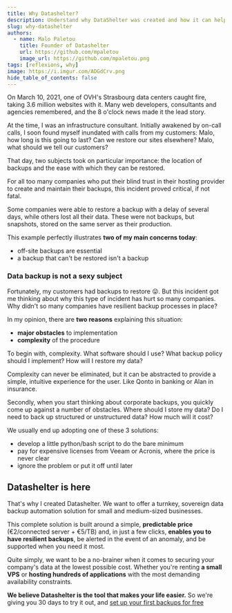 ```yaml
---
title: Why Datashelter?
description: Understand why DataShelter was created and how it can help you secure your data.
slug: why-datashelter
authors:
  - name: Malo Paletou
    title: Founder of Datashelter
    url: https://github.com/mpaletou
    image_url: https://github.com/mpaletou.png
tags: [reflexions, why]
image: https://i.imgur.com/ADGdCrv.png
hide_table_of_contents: false
---
```


On March 10, 2021, one of OVH's Strasbourg data centers caught fire, taking 3.6 million websites with it. Many web developers, consultants and agencies remembered, and the 8 o'clock news made it the lead story.

At the time, I was an infrastructure consultant. Initially awakened by on-call calls, I soon found myself inundated with calls from my customers: Malo, how long is this going to last? Can we restore our sites elsewhere? Malo, what should we tell our customers?

That day, two subjects took on particular importance: the location of backups and the ease with which they can be restored.

For all too many companies who put their blind trust in their hosting provider to create and maintain their backups, this incident proved critical, if not fatal.

Some companies were able to restore a backup with a delay of several days, while others lost all their data. These were not backups, but snapshots, stored on the same server as their production. 

This example perfectly illustrates **two of my main concerns today**:
- off-site backups are essential
- a backup that can't be restored isn't a backup

### Data backup is not a sexy subject

Fortunately, my customers had backups to restore 😜. But this incident got me thinking about why this type of incident has hurt so many companies. Why didn't so many companies have resilient backup processes in place?

In my opinion, there are **two reasons** explaining this situation:
- **major obstacles** to implementation
- **complexity** of the procedure

To begin with, complexity. What software should I use? What backup policy should I implement? How will I restore my data?

Complexity can never be eliminated, but it can be abstracted to provide a simple, intuitive experience for the user. Like Qonto in banking or Alan in insurance.

Secondly, when you start thinking about corporate backups, you quickly come up against a number of obstacles. Where should I store my data? Do I need to back up structured or unstructured data? How much will it cost?

We usually end up adopting one of these 3 solutions:

- develop a little python/bash script to do the bare minimum
- pay for expensive licenses from Veeam or Acronis, where the price is never clear
- ignore the problem or put it off until later

## Datashelter is here

That's why I created Datashelter. We want to offer a turnkey, sovereign data backup automation solution for small and medium-sized businesses.

This complete solution is built around a simple, **predictable price** (€2/connected server + €5/TB) and, in just a few clicks, **enables you to have resilient backups**, be alerted in the event of an anomaly, and be supported when you need it most.

Quite simply, we want to be a no-brainer when it comes to securing your company's data at the lowest possible cost. Whether you're renting **a small VPS** or **hosting hundreds of applications** with the most demanding availability constraints. 

**We believe Datashelter is the tool that makes your life easier.** So we're giving you 30 days to try it out, and [set up your first backups for free](https://app.datashelter.tech/auth/register)